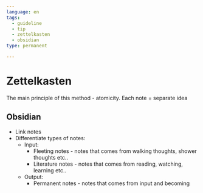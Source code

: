```yaml
---
language: en
tags:
  - guideline
  - tip
  - zettelkasten
  - obsidian
type: permanent

---
```

# Zettelkasten
The main principle of this method - atomicity. Each note = separate idea

## Obsidian
- Link notes
- Differentiate types of notes:
	- Input:
		- Fleeting notes - notes that comes from walking thoughts, shower thoughts etc..
		- Literature notes - notes that comes from reading, watching, learning etc..
	- Output:
		- Permanent notes - notes that comes from input and becoming

